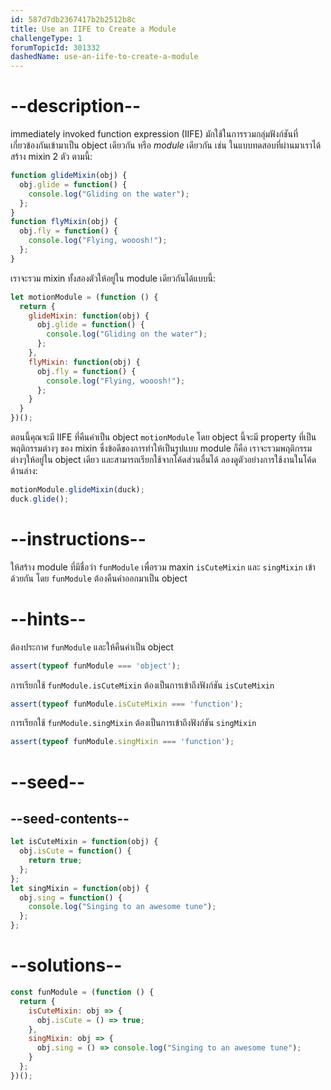 ```yaml
---
id: 587d7db2367417b2b2512b8c
title: Use an IIFE to Create a Module
challengeType: 1
forumTopicId: 301332
dashedName: use-an-iife-to-create-a-module
---
```


# --description--

immediately invoked function expression (IIFE) มักใช้ในการรวมกลุ่มฟังก์ชันที่เกี่ยวข้องกันเข้ามาเป็น object เดียวกัน หรือ <dfn>module</dfn> เดียวกัน 
เช่น ในแบบทดสอบที่ผ่านมาเราได้สร้าง mixin 2 ตัว ตามนี้:

```js
function glideMixin(obj) {
  obj.glide = function() {
    console.log("Gliding on the water");
  };
}
function flyMixin(obj) {
  obj.fly = function() {
    console.log("Flying, wooosh!");
  };
}
```

เราจะรวม mixin ทั้งสองตัวให้อยู่ใน module เดียวกันได้แบบนี้:

```js
let motionModule = (function () {
  return {
    glideMixin: function(obj) {
      obj.glide = function() {
        console.log("Gliding on the water");
      };
    },
    flyMixin: function(obj) {
      obj.fly = function() {
        console.log("Flying, wooosh!");
      };
    }
  }
})();
```

ตอนนี้คุณจะมี IIFE ที่คืนค่าเป็น object `motionModule` โดย object นี้จะมี property ที่เป็นพฤติกรรมต่างๆ ของ mixin ซึ่งข้อดีของการทำให้เป็นรูปแบบ module ก็คือ เราจะรวมพฤติกรรมต่างๆให้อยู่ใน object เดียว และสามารถเรียกใช้จากโค้ดส่วนอื่นได้ 
ลองดูตัวอย่างการใช้งานในโค้ดด้านล่าง:

```js
motionModule.glideMixin(duck);
duck.glide();
```

# --instructions--

ให้สร้าง module ที่มีชื่อว่า `funModule` เพื่อรวม maxin `isCuteMixin` และ `singMixin` เข้าด้วยกัน โดย `funModule` ต้องคืนค่าออกมาเป็น object

# --hints--

ต้องประกาศ `funModule` และให้คืนค่าเป็น object

```js
assert(typeof funModule === 'object');
```

การเรียกใช้ `funModule.isCuteMixin` ต้องเป็นการเข้าถึงฟังก์ชัน `isCuteMixin`

```js
assert(typeof funModule.isCuteMixin === 'function');
```

การเรียกใช้ `funModule.singMixin` ต้องเป็นการเข้าถึงฟังก์ชัน `singMixin`

```js
assert(typeof funModule.singMixin === 'function');
```

# --seed--

## --seed-contents--

```js
let isCuteMixin = function(obj) {
  obj.isCute = function() {
    return true;
  };
};
let singMixin = function(obj) {
  obj.sing = function() {
    console.log("Singing to an awesome tune");
  };
};
```

# --solutions--

```js
const funModule = (function () {
  return {
    isCuteMixin: obj => {
      obj.isCute = () => true;
    },
    singMixin: obj => {
      obj.sing = () => console.log("Singing to an awesome tune");
    }
  };
})();
```
